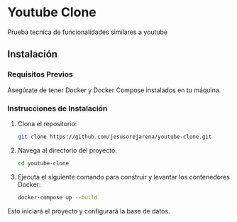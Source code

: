 # Youtube Clone

Prueba tecnica de funcionalidades similares a youtube

## Instalación

### Requisitos Previos

Asegúrate de tener Docker y Docker Compose instalados en tu máquina.

### Instrucciones de Instalación

1. Clona el repositorio:

   ```bash
   git clone https://github.com/jesusorejarena/youtube-clone.git
   ```

2. Navega al directorio del proyecto:

   ```bash
   cd youtube-clone
   ```

3. Ejecuta el siguiente comando para construir y levantar los contenedores Docker:

   ```bash
   docker-compose up --build
   ```

Esto iniciará el proyecto y configurará la base de datos.
